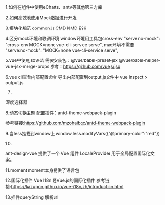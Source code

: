 1.如何在组件中使用eCharts、antv等其他第三方库

2.如何高效地使用Mock数据进行开发

3.模块化规范
commonJs  CMD NMD ES6

4.区分mock环境和联调环境
window环境用工具包cross-env
    "serve:no-mock": "cross-env MOCK=none vue-cli-service serve",
mac环境不需要  
    "serve:no-mock": "MOCK=none vue-cli-service serve",

5.vue中使用jsx语法
需要安装包：@vue/babel-preset-jsx @vue/babel-helper-vue-jsx-merge-props
参考：https://github.com/vuejs/jsx

6.vue cli查看内部配置命令
导出内部配置到output.js文件中
vue inspect > output.js

7. >>> 
深度选择器

8.动态切换主题
配置插件：antd-theme-webpack-plugin

参考链接:https://github.com/mzohaibqc/antd-theme-webpack-plugin

9.当less挂载到window上
window.less.modifyVars({"@primary-color":"red"})

10.
ant-design-vue 提供了一个 Vue 组件 LocaleProvider 用于全局配置国际化文案。

11.moment
moment本身提供了语言包

12.国际化插件
Vue I18n 是Vue.js的国际化插件
参考链接:https://kazupon.github.io/vue-i18n/zh/introduction.html

13.插件queryString
解析url



